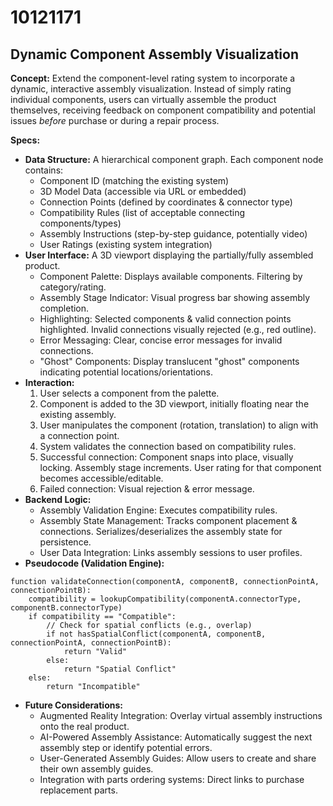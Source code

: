 # 10121171

## Dynamic Component Assembly Visualization

**Concept:** Extend the component-level rating system to incorporate a dynamic, interactive assembly visualization. Instead of simply rating individual components, users can virtually assemble the product themselves, receiving feedback on component compatibility and potential issues *before* purchase or during a repair process.

**Specs:**

*   **Data Structure:** A hierarchical component graph. Each component node contains:
    *   Component ID (matching the existing system)
    *   3D Model Data (accessible via URL or embedded)
    *   Connection Points (defined by coordinates & connector type)
    *   Compatibility Rules (list of acceptable connecting components/types)
    *   Assembly Instructions (step-by-step guidance, potentially video)
    *   User Ratings (existing system integration)
*   **User Interface:** A 3D viewport displaying the partially/fully assembled product.
    *   Component Palette: Displays available components. Filtering by category/rating.
    *   Assembly Stage Indicator: Visual progress bar showing assembly completion.
    *   Highlighting: Selected components & valid connection points highlighted. Invalid connections visually rejected (e.g., red outline).
    *   Error Messaging: Clear, concise error messages for invalid connections.
    *   "Ghost" Components: Display translucent "ghost" components indicating potential locations/orientations.
*   **Interaction:**
    1.  User selects a component from the palette.
    2.  Component is added to the 3D viewport, initially floating near the existing assembly.
    3.  User manipulates the component (rotation, translation) to align with a connection point.
    4.  System validates the connection based on compatibility rules.
    5.  Successful connection: Component snaps into place, visually locking. Assembly stage increments. User rating for that component becomes accessible/editable.
    6.  Failed connection: Visual rejection & error message.
*   **Backend Logic:**
    *   Assembly Validation Engine: Executes compatibility rules.
    *   Assembly State Management: Tracks component placement & connections. Serializes/deserializes the assembly state for persistence.
    *   User Data Integration: Links assembly sessions to user profiles.
*   **Pseudocode (Validation Engine):**

```
function validateConnection(componentA, componentB, connectionPointA, connectionPointB):
    compatibility = lookupCompatibility(componentA.connectorType, componentB.connectorType)
    if compatibility == "Compatible":
        // Check for spatial conflicts (e.g., overlap)
        if not hasSpatialConflict(componentA, componentB, connectionPointA, connectionPointB):
            return "Valid"
        else:
            return "Spatial Conflict"
    else:
        return "Incompatible"
```

*   **Future Considerations:**
    *   Augmented Reality Integration: Overlay virtual assembly instructions onto the real product.
    *   AI-Powered Assembly Assistance: Automatically suggest the next assembly step or identify potential errors.
    *   User-Generated Assembly Guides: Allow users to create and share their own assembly guides.
    *   Integration with parts ordering systems: Direct links to purchase replacement parts.